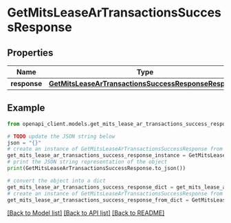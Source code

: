 # GetMitsLeaseArTransactionsSuccessResponse


## Properties

Name | Type | Description | Notes
------------ | ------------- | ------------- | -------------
**response** | [**GetMitsLeaseArTransactionsSuccessResponseResponse**](GetMitsLeaseArTransactionsSuccessResponseResponse.md) |  | 

## Example

```python
from openapi_client.models.get_mits_lease_ar_transactions_success_response import GetMitsLeaseArTransactionsSuccessResponse

# TODO update the JSON string below
json = "{}"
# create an instance of GetMitsLeaseArTransactionsSuccessResponse from a JSON string
get_mits_lease_ar_transactions_success_response_instance = GetMitsLeaseArTransactionsSuccessResponse.from_json(json)
# print the JSON string representation of the object
print(GetMitsLeaseArTransactionsSuccessResponse.to_json())

# convert the object into a dict
get_mits_lease_ar_transactions_success_response_dict = get_mits_lease_ar_transactions_success_response_instance.to_dict()
# create an instance of GetMitsLeaseArTransactionsSuccessResponse from a dict
get_mits_lease_ar_transactions_success_response_from_dict = GetMitsLeaseArTransactionsSuccessResponse.from_dict(get_mits_lease_ar_transactions_success_response_dict)
```
[[Back to Model list]](../README.md#documentation-for-models) [[Back to API list]](../README.md#documentation-for-api-endpoints) [[Back to README]](../README.md)


